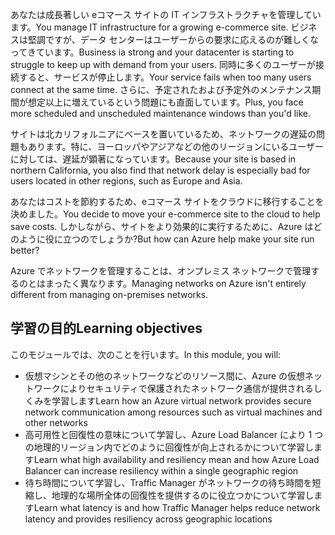 <span data-ttu-id="7d069-101">あなたは成長著しい eコマース サイトの IT インフラストラクチャを管理しています。</span><span class="sxs-lookup"><span data-stu-id="7d069-101">You manage IT infrastructure for a growing e-commerce site.</span></span> <span data-ttu-id="7d069-102">ビジネスは堅調ですが、データ センターはユーザーからの要求に応えるのが難しくなってきています。</span><span class="sxs-lookup"><span data-stu-id="7d069-102">Business ia strong and your datacenter is starting to struggle to keep up with demand from your users.</span></span> <span data-ttu-id="7d069-103">同時に多くのユーザーが接続すると、サービスが停止します。</span><span class="sxs-lookup"><span data-stu-id="7d069-103">Your service fails when too many users connect at the same time.</span></span> <span data-ttu-id="7d069-104">さらに、予定されたおよび予定外のメンテナンス期間が想定以上に増えているという問題にも直面しています。</span><span class="sxs-lookup"><span data-stu-id="7d069-104">Plus, you face more scheduled and unscheduled maintenance windows than you'd like.</span></span> 

<span data-ttu-id="7d069-105">サイトは北カリフォルニアにベースを置いているため、ネットワークの遅延の問題もあります。特に、ヨーロッパやアジアなどの他のリージョンにいるユーザーに対しては、遅延が顕著になっています。</span><span class="sxs-lookup"><span data-stu-id="7d069-105">Because your site is based in northern California, you also find that network delay is especially bad for users located in other regions, such as Europe and Asia.</span></span>

<span data-ttu-id="7d069-106">あなたはコストを節約するため、eコマース サイトをクラウドに移行することを決めました。</span><span class="sxs-lookup"><span data-stu-id="7d069-106">You decide to move your e-commerce site to the cloud to help save costs.</span></span> <span data-ttu-id="7d069-107">しかしながら、サイトをより効果的に実行するために、Azure はどのように役に立つのでしょうか?</span><span class="sxs-lookup"><span data-stu-id="7d069-107">But how can Azure help make your site run better?</span></span>

<span data-ttu-id="7d069-108">Azure でネットワークを管理することは、オンプレミス ネットワークで管理するのとはまったく異なります。</span><span class="sxs-lookup"><span data-stu-id="7d069-108">Managing networks on Azure isn't entirely different from managing on-premises networks.</span></span> 

## <a name="learning-objectives"></a><span data-ttu-id="7d069-109">学習の目的</span><span class="sxs-lookup"><span data-stu-id="7d069-109">Learning objectives</span></span>

<span data-ttu-id="7d069-110">このモジュールでは、次のことを行います。</span><span class="sxs-lookup"><span data-stu-id="7d069-110">In this module, you will:</span></span>

- <span data-ttu-id="7d069-111">仮想マシンとその他のネットワークなどのリソース間に、Azure の仮想ネットワークによりセキュリティで保護されたネットワーク通信が提供されるしくみを学習します</span><span class="sxs-lookup"><span data-stu-id="7d069-111">Learn how an Azure virtual network provides secure network communication among resources such as virtual machines and other networks</span></span>
- <span data-ttu-id="7d069-112">高可用性と回復性の意味について学習し、Azure Load Balancer により 1 つの地理的リージョン内でどのように回復性が向上されるかについて学習します</span><span class="sxs-lookup"><span data-stu-id="7d069-112">Learn what high availability and resiliency mean and how Azure Load Balancer can increase resiliency within a single geographic region</span></span>
- <span data-ttu-id="7d069-113">待ち時間について学習し、Traffic Manager がネットワークの待ち時間を短縮し、地理的な場所全体の回復性を提供するのに役立つかについて学習します</span><span class="sxs-lookup"><span data-stu-id="7d069-113">Learn what latency is and how Traffic Manager helps reduce network latency and provides resiliency across geographic locations</span></span>
